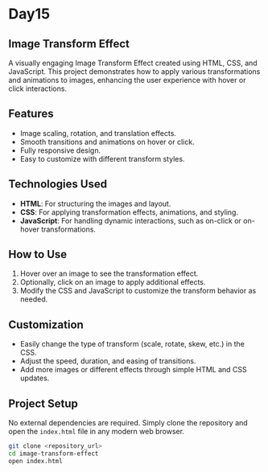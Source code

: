 # Day15
## Image Transform Effect

A visually engaging Image Transform Effect created using HTML, CSS, and JavaScript. This project demonstrates how to apply various transformations and animations to images, enhancing the user experience with hover or click interactions.

## Features

- Image scaling, rotation, and translation effects.
- Smooth transitions and animations on hover or click.
- Fully responsive design.
- Easy to customize with different transform styles.

## Technologies Used

- **HTML**: For structuring the images and layout.
- **CSS**: For applying transformation effects, animations, and styling.
- **JavaScript**: For handling dynamic interactions, such as on-click or on-hover transformations.

## How to Use

1. Hover over an image to see the transformation effect.
2. Optionally, click on an image to apply additional effects.
3. Modify the CSS and JavaScript to customize the transform behavior as needed.

## Customization

- Easily change the type of transform (scale, rotate, skew, etc.) in the CSS.
- Adjust the speed, duration, and easing of transitions.
- Add more images or different effects through simple HTML and CSS updates.

## Project Setup

No external dependencies are required. Simply clone the repository and open the `index.html` file in any modern web browser.

```bash
git clone <repository_url>
cd image-transform-effect
open index.html
```
